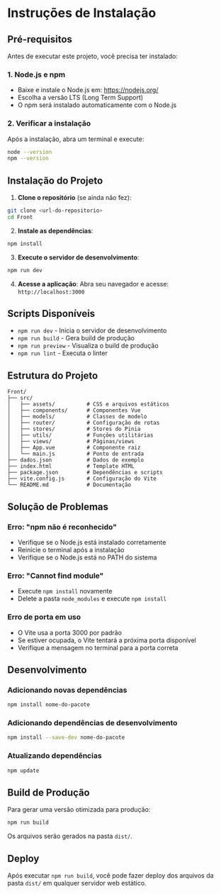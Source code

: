 # Instruções de Instalação

## Pré-requisitos

Antes de executar este projeto, você precisa ter instalado:

### 1. Node.js e npm
- Baixe e instale o Node.js em: https://nodejs.org/
- Escolha a versão LTS (Long Term Support)
- O npm será instalado automaticamente com o Node.js

### 2. Verificar a instalação
Após a instalação, abra um terminal e execute:
```bash
node --version
npm --version
```

## Instalação do Projeto

1. **Clone o repositório** (se ainda não fez):
```bash
git clone <url-do-repositorio>
cd Front
```

2. **Instale as dependências**:
```bash
npm install
```

3. **Execute o servidor de desenvolvimento**:
```bash
npm run dev
```

4. **Acesse a aplicação**:
Abra seu navegador e acesse: `http://localhost:3000`

## Scripts Disponíveis

- `npm run dev` - Inicia o servidor de desenvolvimento
- `npm run build` - Gera build de produção
- `npm run preview` - Visualiza o build de produção
- `npm run lint` - Executa o linter

## Estrutura do Projeto

```
Front/
├── src/
│   ├── assets/          # CSS e arquivos estáticos
│   ├── components/      # Componentes Vue
│   ├── models/          # Classes de modelo
│   ├── router/          # Configuração de rotas
│   ├── stores/          # Stores do Pinia
│   ├── utils/           # Funções utilitárias
│   ├── views/           # Páginas/views
│   ├── App.vue          # Componente raiz
│   └── main.js          # Ponto de entrada
├── dados.json           # Dados de exemplo
├── index.html           # Template HTML
├── package.json         # Dependências e scripts
├── vite.config.js       # Configuração do Vite
└── README.md            # Documentação
```

## Solução de Problemas

### Erro: "npm não é reconhecido"
- Verifique se o Node.js está instalado corretamente
- Reinicie o terminal após a instalação
- Verifique se o Node.js está no PATH do sistema

### Erro: "Cannot find module"
- Execute `npm install` novamente
- Delete a pasta `node_modules` e execute `npm install`

### Erro de porta em uso
- O Vite usa a porta 3000 por padrão
- Se estiver ocupada, o Vite tentará a próxima porta disponível
- Verifique a mensagem no terminal para a porta correta

## Desenvolvimento

### Adicionando novas dependências
```bash
npm install nome-do-pacote
```

### Adicionando dependências de desenvolvimento
```bash
npm install --save-dev nome-do-pacote
```

### Atualizando dependências
```bash
npm update
```

## Build de Produção

Para gerar uma versão otimizada para produção:

```bash
npm run build
```

Os arquivos serão gerados na pasta `dist/`.

## Deploy

Após executar `npm run build`, você pode fazer deploy dos arquivos da pasta `dist/` em qualquer servidor web estático.
